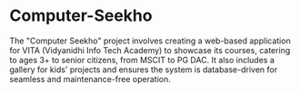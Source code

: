 # Computer-Seekho
The "Computer Seekho" project involves creating a web-based application for VITA (Vidyanidhi Info Tech Academy) to showcase its courses, catering to ages 3+ to senior citizens, from MSCIT to PG DAC. It also includes a gallery for kids' projects and ensures the system is database-driven for seamless and maintenance-free operation.
